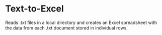 # Text-to-Excel
Reads .txt files in a local directory and creates an Excel spreadsheet with the data from each .txt document stored in individual rows.
